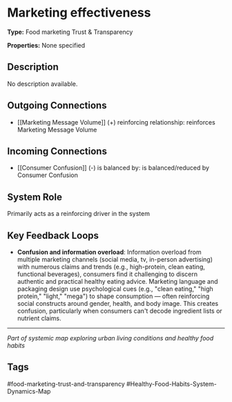 # Marketing effectiveness

**Type:** Food marketing Trust & Transparency

**Properties:** None specified

## Description
No description available.

## Outgoing Connections
- [[Marketing Message Volume]] (+) reinforcing relationship: reinforces Marketing Message Volume

## Incoming Connections
- [[Consumer  Confusion]] (-) is balanced by: is balanced/reduced by Consumer  Confusion

## System Role
Primarily acts as a reinforcing driver in the system

## Key Feedback Loops
- **Confusion and information overload**: Information overload from multiple marketing channels (social media, tv, in-person advertising) with numerous claims and trends (e.g., high-protein, clean eating, functional beverages), consumers find it challenging to discern authentic and practical healthy eating advice. Marketing language and packaging design use psychological cues (e.g., "clean eating," "high protein," "light," "mega") to shape consumption — often reinforcing social constructs around gender, health, and body image. This creates confusion, particularly when consumers can't decode ingredient lists or nutrient claims.

---
*Part of systemic map exploring urban living conditions and healthy food habits*

## Tags
#food-marketing-trust-and-transparency #Healthy-Food-Habits-System-Dynamics-Map
